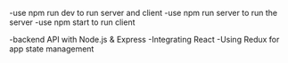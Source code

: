 -use npm run dev to run server and client
-use npm run server to run the server
-use npm start to run client

-backend API with Node.js & Express
-Integrating React
-Using Redux for app state management
